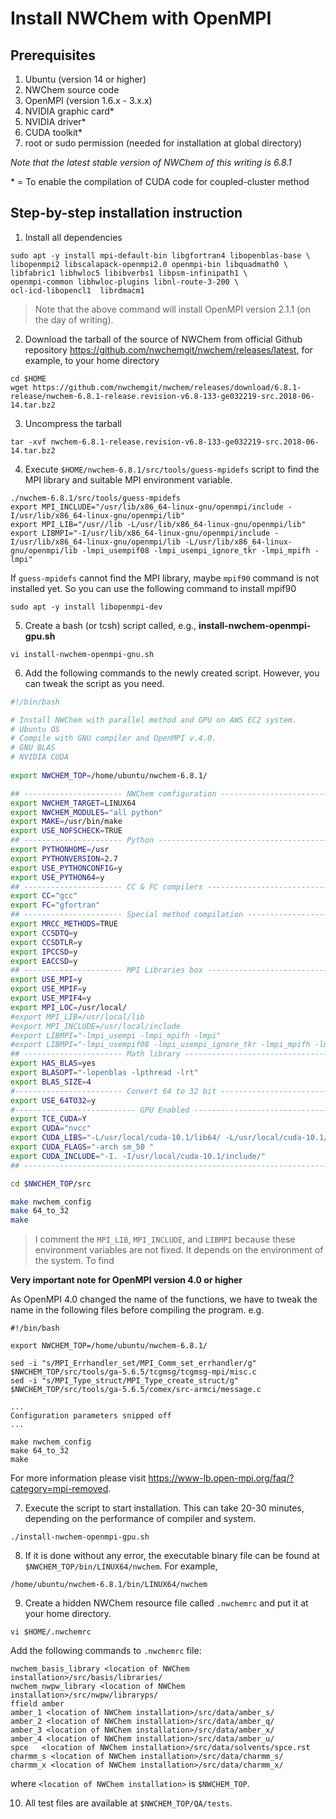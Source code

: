 # Install NWChem with OpenMPI

## Prerequisites
1. Ubuntu (version 14 or higher)
2. NWChem source code
3. OpenMPI (version 1.6.x - 3.x.x)
4. NVIDIA graphic card*
5. NVIDIA driver*
6. CUDA toolkit*
7. root or sudo permission (needed for installation at global directory)

*Note that the latest stable version of NWChem of this writing is 6.8.1*

\* = To enable the compilation of CUDA code for coupled-cluster method

## Step-by-step installation instruction

1. Install all dependencies
```
sudo apt -y install mpi-default-bin libgfortran4 libopenblas-base \
libopenmpi2 libscalapack-openmpi2.0 openmpi-bin libquadmath0 \
libfabric1 libhwloc5 libibverbs1 libpsm-infinipath1 \
openmpi-common libhwloc-plugins libnl-route-3-200 \
ocl-icd-libopencl1  librdmacm1
```

> Note that the above command will install OpenMPI version 2.1.1 (on the day of writing).

2. Download the tarball of the source of NWChem from official Github repository https://github.com/nwchemgit/nwchem/releases/latest, for example, to your home directory
```
cd $HOME
wget https://github.com/nwchemgit/nwchem/releases/download/6.8.1-release/nwchem-6.8.1-release.revision-v6.8-133-ge032219-src.2018-06-14.tar.bz2
```

3. Uncompress the tarball
```
tar -xvf nwchem-6.8.1-release.revision-v6.8-133-ge032219-src.2018-06-14.tar.bz2
```

4. Execute `$HOME/nwchem-6.8.1/src/tools/guess-mpidefs` script to find the MPI library and suitable MPI environment variable.

```
./nwchem-6.8.1/src/tools/guess-mpidefs
export MPI_INCLUDE="/usr/lib/x86_64-linux-gnu/openmpi/include -I/usr/lib/x86_64-linux-gnu/openmpi/lib"
export MPI_LIB="/usr//lib -L/usr/lib/x86_64-linux-gnu/openmpi/lib"
export LIBMPI="-I/usr/lib/x86_64-linux-gnu/openmpi/include -I/usr/lib/x86_64-linux-gnu/openmpi/lib -L/usr/lib/x86_64-linux-gnu/openmpi/lib -lmpi_usempif08 -lmpi_usempi_ignore_tkr -lmpi_mpifh -lmpi"
```

If `guess-mpidefs` cannot find the MPI library, maybe `mpif90` command is not installed yet. So you can use the following command to install mpif90

```
sudo apt -y install libopenmpi-dev
```

5. Create a bash (or tcsh) script called, e.g., **install-nwchem-openmpi-gpu.sh**
```
vi install-nwchem-openmpi-gnu.sh
```

6. Add the following commands to the newly created script. However, you can tweak the script as you need.
```sh
#!/bin/bash

# Install NWChem with parallel method and GPU on AWS EC2 system.
# Ubuntu OS
# Compile with GNU compiler and OpenMPI v.4.0.
# GNU BLAS
# NVIDIA CUDA
 
export NWCHEM_TOP=/home/ubuntu/nwchem-6.8.1/

## ---------------------- NWChem comfiguration ------------------------
export NWCHEM_TARGET=LINUX64
export NWCHEM_MODULES="all python"
export MAKE=/usr/bin/make
export USE_NOFSCHECK=TRUE
## ---------------------- Python --------------------------------------
export PYTHONHOME=/usr
export PYTHONVERSION=2.7
export USE_PYTHONCONFIG=y
export USE_PYTHON64=y
## ---------------------- CC & FC compilers ---------------------------
export CC="gcc"
export FC="gfortran"
## ---------------------- Special method compilation ------------------
export MRCC_METHODS=TRUE
export CCSDTQ=y
export CCSDTLR=y
export IPCCSD=y
export EACCSD=y
## ---------------------- MPI Libraries box ---------------------------
export USE_MPI=y
export USE_MPIF=y
export USE_MPIF4=y
export MPI_LOC=/usr/local/
#export MPI_LIB=/usr/local/lib
#export MPI_INCLUDE=/usr/local/include
#export LIBMPI="-lmpi_usempi -lmpi_mpifh -lmpi"
#export LIBMPI="-lmpi_usempif08 -lmpi_usempi_ignore_tkr -lmpi_mpifh -lmpi"
## ---------------------- Math library --------------------------------
export HAS_BLAS=yes
export BLASOPT="-lopenblas -lpthread -lrt"
export BLAS_SIZE=4
#------------------------ Convert 64 to 32 bit ------------------------
export USE_64TO32=y
#--------------------------- GPU Enabled ------------------------------
export TCE_CUDA=Y
export CUDA="nvcc"
export CUDA_LIBS="-L/usr/local/cuda-10.1/lib64/ -L/usr/local/cuda-10.1/lib64/ -lcudart"
export CUDA_FLAGS="-arch sm_50 "
export CUDA_INCLUDE="-I. -I/usr/local/cuda-10.1/include/"
## --------------------------------------------------------------------

cd $NWCHEM_TOP/src

make nwchem_config
make 64_to_32
make
```

> I comment the `MPI_LIB`, `MPI_INCLUDE`, and `LIBMPI` because these environment variables are not fixed. It depends on the environment of the system. To find 

**Very important note for OpenMPI version 4.0 or higher**

As OpenMPI 4.0 changed the name of the functions, we have to tweak the name in the following files before compiling the program. e.g.

```
#!/bin/bash

export NWCHEM_TOP=/home/ubuntu/nwchem-6.8.1/

sed -i "s/MPI_Errhandler_set/MPI_Comm_set_errhandler/g" $NWCHEM_TOP/src/tools/ga-5.6.5/tcgmsg/tcgmsg-mpi/misc.c
sed -i "s/MPI_Type_struct/MPI_Type_create_struct/g" $NWCHEM_TOP/src/tools/ga-5.6.5/comex/src-armci/message.c

...
Configuration parameters snipped off
...

make nwchem_config
make 64_to_32
make
```

For more information please visit https://www-lb.open-mpi.org/faq/?category=mpi-removed.

7. Execute the script to start installation. This can take 20-30 minutes, depending on the performance of compiler and system.
```
./install-nwchem-openmpi-gpu.sh
```

8. If it is done without any error, the executable binary file can be found at `$NWCHEM_TOP/bin/LINUX64/nwchem`. For example,

```
/home/ubuntu/nwchem-6.8.1/bin/LINUX64/nwchem
```

9. Create a hidden NWChem resource file called `.nwchemrc` and put it at your home directory.

```
vi $HOME/.nwchemrc
```

Add the following commands to `.nwchemrc` file:

```
nwchem_basis_library <location of NWChem installation>/src/basis/libraries/
nwchem_nwpw_library <location of NWChem installation>/src/nwpw/libraryps/
ffield amber
amber_1 <location of NWChem installation>/src/data/amber_s/
amber_2 <location of NWChem installation>/src/data/amber_q/
amber_3 <location of NWChem installation>/src/data/amber_x/
amber_4 <location of NWChem installation>/src/data/amber_u/
spce   <location of NWChem installation>/src/data/solvents/spce.rst
charmm_s <location of NWChem installation>/src/data/charmm_s/
charmm_x <location of NWChem installation>/src/data/charmm_x/
```

where `<location of NWChem installation>` is `$NWCHEM_TOP`.

10. All test files are available at `$NWCHEM_TOP/QA/tests`.

